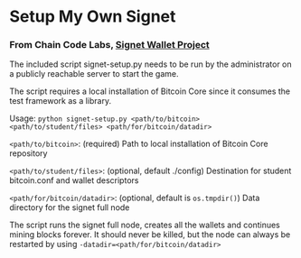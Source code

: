 # Setup My Own Signet

### From Chain Code Labs, [Signet Wallet Project](https://github.com/chaincodelabs/signet-wallet-project) ###

The included script signet-setup.py needs to be run by the administrator on a publicly reachable server to start the game.

The script requires a local installation of Bitcoin Core since it consumes the test framework as a library.

Usage: `python signet-setup.py <path/to/bitcoin> <path/to/student/files> <path/for/bitcoin/datadir>`

`<path/to/bitcoin>`: (required) Path to local installation of Bitcoin Core repository

`<path/to/student/files>`: (optional, default ./config) Destination for student bitcoin.conf and wallet descriptors

`<path/for/bitcoin/datadir>`: (optional, default is `os.tmpdir()`) Data directory for the signet full node

The script runs the signet full node, creates all the wallets and continues mining blocks forever. It should never be killed, but the node can always be restarted by using `-datadir=<path/for/bitcoin/datadir>`
